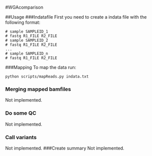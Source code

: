 #WGAcomparison

##Usage
###Indatafile
First you need to create a indata file with the following format:  

    # sample SAMPLEID_1
    # fastq R1_FILE R2_FILE
    # sample SAMPLEID_2
    # fastq R1_FILE R2_FILE
    ...
    # sample SAMPLEID_n
    # fastq R1_FILE R2_FILE

###Mapping
To map the data run:  
  
    python scripts/mapReads.py indata.txt
### Merging mapped bamfiles
Not implemented.
### Do some QC
Not implemented.
### Call variants
Not implemented.
###Create summary
Not implemented.
